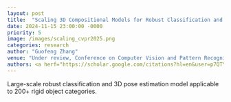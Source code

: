 ```yaml
---
layout: post
title:  "Scaling 3D Compositional Models for Robust Classification and Pose Estimation"
date: 2024-11-15 23:00:00 -0000
priority: 5
image: /images/scaling_cvpr2025.png
categories: research
author: "Guofeng Zhang"
venue: "Under review, Conference on Computer Vision and Pattern Recognition (CVPR), 2025"
authors: <a herf="https://scholar.google.com/citations?hl=en&user=p7QTY-cAAAAJ">Xiaoding Yuan*</a>, <strong>Guofeng Zhang*</strong>, <a herf="https://scholar.google.com/citations?hl=en&user=GXJRSLQAAAAJ"> Prakhar Kaushik*</a>, <a herf="https://scholar.google.com/citations?user=fRT8Eg4AAAAJ">Artur Jesslen</a>, <a herf="https://scholar.google.com/citations?hl=en&user=tRLUOBIAAAAJ"> Adam Kortylewski</a>, and <a herf="https://scholar.google.com/citations?user=FJ-huxgAAAAJ">Alan Yuille</a>
---
```

Large-scale robust classification and 3D pose estimation model applicable to 200+ rigid object categories. 
